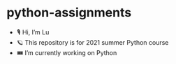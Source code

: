 # python-assignments

- 🎙 Hi, I’m Lu
- 🪐 This repository is for 2021 summer Python course
- 🎟 I’m currently working on Python
